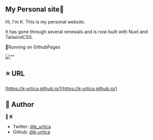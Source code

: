 ## My Personal site🙂

Hi, I'm K. This is my personal website.

It has gone through several renewals and is now built with Nuxt and TailwindCSS.

🚀Running on GithubPages

![""](https://github.com/k-urtica/k-urtica.github.io/assets/46732829/f361ae3f-2a8a-484d-b450-de0cd1568d71)

## ⭐️ URL

[https://k-urtica.github.io/](https://k-urtica.github.io/)

## 👀 Author

👤 **K**

- Twitter: [@k_urtica](https://twitter.com/k_urtica)
- Github: [@k-urtica](https://github.com/k-urtica)
